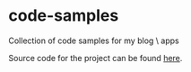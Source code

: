 # code-samples
Collection of code samples for my blog \ apps

Source code for the project can be found [here](https://github.com/rniemand/code-samples).

<!--(Rn.BuildScriptHelper){
	"version": "1.0.107",
	"replace": true
}(END)-->
